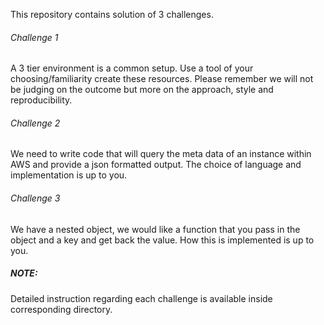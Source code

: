 This repository contains solution of 3 challenges.

###### Challenge 1
A 3 tier environment is a common setup. Use a tool of your choosing/familiarity create these resources. Please remember we will not be judging on the outcome but more on the approach, style and reproducibility.
###### Challenge 2
We need to write code that will query the meta data of an instance within AWS and provide a json formatted output. The choice of language and implementation is up to you.
###### Challenge 3
We have a nested object, we would like a function that you pass in the object and a key and get back the value. How this is implemented is up to you.
##### NOTE:
Detailed instruction regarding each challenge is available inside corresponding directory. 